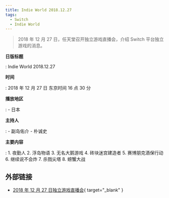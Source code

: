 ```yaml
---
title: Indie World 2018.12.27
tags:
  - Switch
  - Indie World
---
```


> 2018 年 12 月 27 日，任天堂召开独立游戏直播会，介绍 Switch 平台独立游戏的消息。

**日版标题**

:   Indie World 2018.12.27

**时间**

:   2018 年 12 月 27 日 东京时间 16 点 30 分

**播放地区**

:   - 日本

**主持人**

:   - 副岛佑介
    - 朴诚史

**主要内容**

:   1. 夜勤人
    2. 浮岛物语
    3. 无名大鹅游戏
    4. 砖块迷宫建造者
    5. 赛博朋克酒保行动
    6. 继续说不会炸
    7. 杀戮尖塔
    8. 螃蟹大战

## 外部链接

- [2018 年 12 月 27 日独立游戏直播会](https://www.bilibili.com/video/BV1Xr4y1F7wx/){ target="_blank" }
